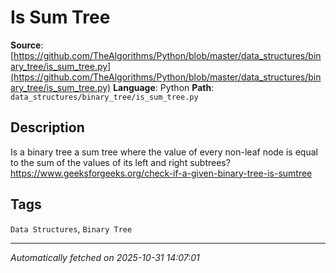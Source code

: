 # Is Sum Tree

**Source**: [https://github.com/TheAlgorithms/Python/blob/master/data_structures/binary_tree/is_sum_tree.py](https://github.com/TheAlgorithms/Python/blob/master/data_structures/binary_tree/is_sum_tree.py)
**Language**: Python
**Path**: `data_structures/binary_tree/is_sum_tree.py`

## Description

Is a binary tree a sum tree where the value of every non-leaf node is equal to the sum
of the values of its left and right subtrees?
https://www.geeksforgeeks.org/check-if-a-given-binary-tree-is-sumtree

## Tags

`Data Structures`, `Binary Tree`

---

*Automatically fetched on 2025-10-31 14:07:01*
